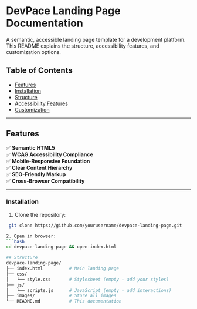 # DevPace Landing Page Documentation

A semantic, accessible landing page template for a development platform. This README explains the structure, accessibility features, and customization options.

## Table of Contents
- [Features](#features)
- [Installation](#installation)
- [Structure](#structure)
- [Accessibility Features](#accessibility-features)
- [Customization](#customization)

---

## Features
✅ **Semantic HTML5**  
✅ **WCAG Accessibility Compliance**  
✅ **Mobile-Responsive Foundation**  
✅ **Clear Content Hierarchy**  
✅ **SEO-Friendly Markup**  
✅ **Cross-Browser Compatibility**

---

### Installation
1. Clone the repository:
  ```bash
   git clone https://github.com/yourusername/devpace-landing-page.git

2. Open in browser:
  ```bash
  cd devpace-landing-page && open index.html

## Structure
devpace-landing-page/
├── index.html          # Main landing page
├── css/
│   └── style.css       # Stylesheet (empty - add your styles)
├── js/
│   └── scripts.js      # JavaScript (empty - add interactions)
├── images/             # Store all images
└── README.md           # This documentation
